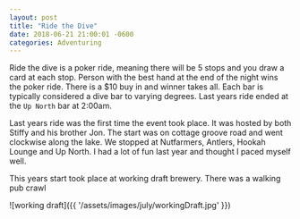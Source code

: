```yaml
---
layout: post
title: "Ride the Dive"
date: 2018-06-21 21:00:01 -0600
categories: Adventuring 
---
```



Ride the dive is a poker ride, meaning there will be 5 stops and you draw a card at each stop. Person with the best hand at the end of the night wins the poker ride. There is a $10 buy in and winner takes all. Each bar is typically considered a dive bar to varying degrees. Last years ride ended at the `Up North` bar at 2:00am.

Last years ride was the first time the event took place. It was hosted by both Stiffy and his brother Jon. The start was on cottage groove road and went clockwise along the lake. We stopped at Nutfarmers, Antlers, Hookah Lounge and Up North. I had a lot of fun last year and thought I paced myself well. 

This years start took place at working draft brewery. There was a walking pub crawl

![working draft]({{ '/assets/images/july/workingDraft.jpg' }})
